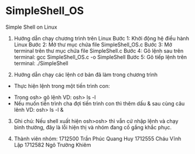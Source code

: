 # SimpleShell_OS
Simple Shell on Linux
1) Hướng dẫn chạy chương trình trên Linux
Bước 1: Khởi động hệ điều hành Linux
Bước 2: Mở thư mục chứa file SimpleShell_OS.c
Bước 3: Mở terminal trên thư mục chứa file SimpleShell.c
Bước 4: Gõ lệnh sau trên terminal: gcc SimpleShell_OS.c -o SimpleShell 
Bước 5: Gõ tiếp lệnh trên terminal: ./SimpleShell

2) Hướng dẫn chạy các lệnh cơ bản đã làm trong chương trình
- Thực hiện lệnh trong một tiến trình con: 
+ Trong osh> gõ lệnh VD: osh> ls -l
+ Nếu muốn tiến trình cha đợi tiến trình con thì thêm dấu & sau cùng câu lênh VD: osh> ls -l &


3) Ghi chú:
Nếu shell xuất hiện osh>osh> thì vẫn cứ nhập lệnh và chạy bình thường, đây là lỗi hiện thị và nhóm đang cố gắng khắc phục.

4) Thành viên nhóm:
1712500 Trần Phúc Quang Huy
1712555 Cháu Vĩnh Lập
1712582 Ngô Trường Khiêm
